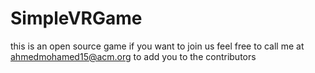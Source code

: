 # SimpleVRGame
this is an open source game if you want to join us feel free to call me at ahmedmohamed15@acm.org to add you to the contributors 
